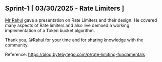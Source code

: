 ## Sprint-1 [ 03/30/2025 - Rate Limiters ]
[Mr Rahul](https://www.linkedin.com/in/rahul-jain-44969352/) gave a presentation on Rate Limiters and their design. He covered many aspects of Rate limiters and also live demoed a working implementation of a Token bucket algorithm.

Thank you, @Rahul for your time and for sharing knowledge with the community.  

Reference: https://blog.bytebytego.com/p/rate-limiting-fundamentals
